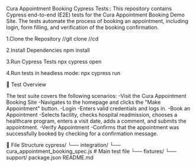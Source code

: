 Cura Appointment Booking Cypress Tests::
This repository contains Cypress end-to-end (E2E) tests for the Cura Appointment Booking Demo Site. The tests automate the process of booking an appointment, including login, form filling, and verification of the booking confirmation.

1.Clone the Repository
//git clone <your-repo-url>
//cd <your-repo-directory>

2.Install Dependencies
npm install

3.Run Cypress Tests
npx cypress open

4.Run tests in headless mode:
npx cypress run

📝 Test Overview

The test suite covers the following scenarios:
-Visit the Cura Appointment Booking Site
-Navigates to the homepage and clicks the "Make Appointment" button.
-Login
-Enters valid credentials and logs in.
-Book an Appointment
-Selects facility, checks hospital readmission, chooses a healthcare program, enters a visit date, adds a comment, and submits the appointment.
-Verify Appointment
-Confirms that the appointment was successfully booked by checking for a confirmation message.

📂 File Structure
cypress/
  └── integration/
      └── cura_appointment_booking_spec.js   # Main test file
  └── fixtures/
  └── support/
package.json
README.md
